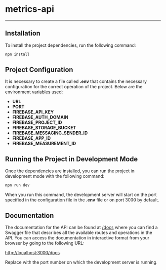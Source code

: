 # metrics-api

---

## Installation

To install the project dependencies, run the following command:

```bash
npm install
```

## Project Configuration

It is necessary to create a file called **.env** that contains the necessary configuration for the correct operation of the project. Below are the environment variables used:

- **URL**
- **PORT**
- **FIREBASE_API_KEY**
- **FIREBASE_AUTH_DOMAIN**
- **FIREBASE_PROJECT_ID**
- **FIREBASE_STORAGE_BUCKET**
- **FIREBASE_MESSAGING_SENDER_ID**
- **FIREBASE_APP_ID**
- **FIREBASE_MEASUREMENT_ID**

## Running the Project in Development Mode

Once the dependencies are installed, you can run the project in development mode with the following command:

```bash
npm run dev
```

When you run this command, the development server will start on the port specified in the configuration file in the **.env** file or on port 3000 by default.

## Documentation

The documentation for the API can be found at [/docs](http://localhost:3000/docs) where you can find a Swagger file that describes all the available routes and operations in the API. You can access the documentation in interactive format from your browser by going to the following URL:

[http://localhost:3000/docs](http://localhost:3000/docs)

Replace <port> with the port number on which the development server is running.
